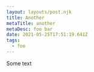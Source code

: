 ```yaml
---
layout: layouts/post.njk
title: Another
metaTitle: another
metaDesc: foo bar
date: 2021-05-25T17:51:19.641Z
tags:
  - foo
---
```

Some text